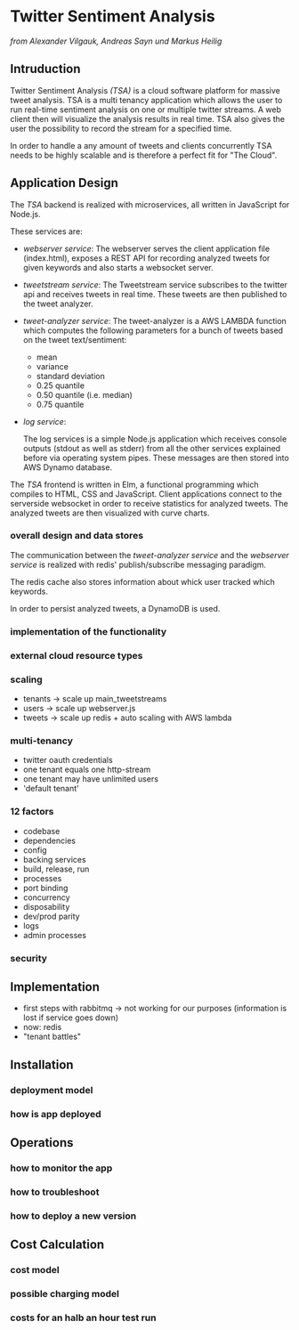 # Twitter Sentiment Analysis

*from Alexander Vilgauk, Andreas Sayn und Markus Heilig* 

## Intruduction

Twitter Sentiment Analysis *(TSA)* is a cloud software platform for massive tweet analysis. TSA is a multi tenancy application which allows the user to run real-time sentiment analysis on one or multiple twitter streams. A web client then will visualize the analysis results in real time. TSA also gives the user the possibility to record the stream for a specified time.

In order to handle a any amount of tweets and clients concurrently TSA needs to be highly scalable and is therefore a perfect fit for "The Cloud".

## Application Design

The *TSA* backend is realized with microservices, all written in JavaScript for Node.js.

These services are:

- *webserver service*: The webserver serves the client application file (index.html), exposes a REST API for recording analyzed tweets for given keywords and also starts a websocket server.
    
- *tweetstream service*: The Tweetstream service subscribes to the twitter api and receives tweets in real time. These tweets are then published to the tweet analyzer.
    
- *tweet-analyzer service*: The tweet-analyzer is a AWS LAMBDA function which computes the following parameters for a bunch of tweets based on the tweet text/sentiment:
    - mean
    - variance
    - standard deviation
    - 0.25 quantile
    - 0.50 quantile (i.e. median)
    - 0.75 quantile
          
- *log service*:

    The log services is a simple Node.js application which receives console outputs (stdout as well as stderr) from all the other services explained before via operating system pipes. These messages are then stored into AWS Dynamo database. 
    
    
The *TSA* frontend is written in Elm, a functional programming which compiles to HTML, CSS and JavaScript. Client applications connect to the serverside websocket in order to receive statistics for analyzed tweets. The analyzed tweets are then visualized with curve charts.

### overall design and data stores

The communication between the *tweet-analyzer service* and the *webserver service* is realized with redis' publish/subscribe messaging paradigm.

The redis cache also stores information about whick user tracked which keywords.

In order to persist analyzed tweets, a DynamoDB is used.

### implementation of the functionality



### external cloud resource types

### scaling
- tenants -> scale up main_tweetstreams
- users -> scale up webserver.js
- tweets -> scale up redis + auto scaling with AWS lambda

### multi-tenancy
- twitter oauth credentials
- one tenant equals one http-stream
- one tenant may have unlimited users
- 'default tenant'

### 12 factors
- codebase
- dependencies
- config
- backing services
- build, release, run
- processes
- port binding
- concurrency
- disposability
- dev/prod parity
- logs
- admin processes
### security

## Implementation

- first steps with rabbitmq -> not working for our purposes (information is lost if service goes down)
- now: redis
- "tenant battles"

## Installation
### deployment model
### how is app deployed

## Operations
### how to monitor the app
### how to troubleshoot
### how to deploy a new version

## Cost Calculation
### cost model
### possible charging model
### costs for an halb an hour test run